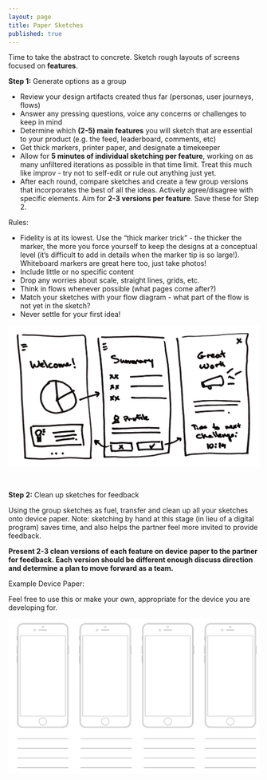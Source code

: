 ```yaml
---
layout: page
title: Paper Sketches
published: true
---
```


Time to take the abstract to concrete. Sketch rough layouts of screens focused on **features**.

**Step 1:** Generate options as a group
* Review your design artifacts created thus far (personas, user journeys, flows)
* Answer any pressing questions, voice any concerns or challenges to keep in mind
* Determine which **(2-5) main features** you will sketch that are essential to your product (e.g. the feed, leaderboard, comments, etc)
* Get thick markers, printer paper, and designate a timekeeper
* Allow for **5 minutes of individual sketching per feature**, working on as many unfiltered iterations as possible in that time limit. Treat this much like improv - try not to self-edit or rule out anything just yet.
* After each round, compare sketches and create a few group versions that incorporates the best of all the ideas. Actively agree/disagree with specific elements. Aim for **2-3 versions per feature**. Save these for Step 2.

Rules:
* Fidelity is at its lowest. Use the “thick marker trick” - the thicker the marker, the more you force yourself to keep the designs at a conceptual level (it’s difficult to add in details when the marker tip is so large!). Whiteboard markers are great here too, just take photos!
* Include little or no specific content
* Drop any worries about scale, straight lines, grids, etc.
* Think in flows whenever possible (what pages come after?)
* Match your sketches with your flow diagram - what part of the flow is not yet in the sketch?
* Never settle for your first idea!


![](img/papersketch.png)


<br/>

**Step 2:** Clean up sketches for feedback

Using the group sketches as fuel, transfer and clean up all your sketches onto device paper. Note: sketching by hand at this stage (in lieu of a digital program) saves time, and also helps the partner feel more invited to provide feedback.

**Present 2-3 clean versions of each feature on device paper to the partner for feedback. Each version should be different enough discuss direction and determine a plan to move forward as a team.**

Example Device Paper:

Feel free to use this or make your own, appropriate for the device you are developing for.

[![](img/devicepaper.jpg)](img/devicepaper.pdf)
